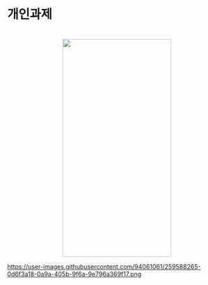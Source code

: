 # 개인과제 

#
<p align="center">
<img src="https://user-images.githubusercontent.com/94061061/259588265-0d6f3a18-0a9a-405b-9f6a-9e796a369f17.png" width="250" height="500"/>
</p>



https://user-images.githubusercontent.com/94061061/259588265-0d6f3a18-0a9a-405b-9f6a-9e796a369f17.png
